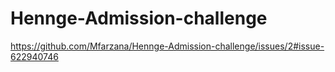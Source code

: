 # Hennge-Admission-challenge
>
https://github.com/Mfarzana/Hennge-Admission-challenge/issues/2#issue-622940746
